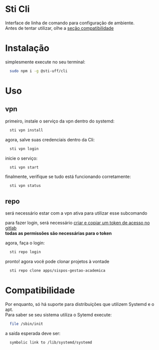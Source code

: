 # Sti Cli
Interface de linha de comando para configuração de ambiente.  
Antes de tentar utilizar, olhe a [seção compatibilidade](#Compatibilidade)


# Instalação
simplesmente execute no seu terminal:
```bash
  sudo npm i -g @sti-uff/cli
```

# Uso
## vpn
primeiro, instale o serviço da vpn dentro do systemd:
```bash
  sti vpn install
```
agora, salve suas credenciais dentro da Cli:
```bash
  sti vpn login
```
inicie o serviço:
```bash
  sti vpn start
```
finalmente, verifique se tudo está funcionando corretamente:
```bash
  sti vpn status
```

## repo
será necessário estar com a vpn ativa para utilizar esse subcomando

para fazer login, será necessário [criar e copiar um token de acesso no gitlab](https://app.sti.uff.br/gitlab/profile/personal_access_tokens)  
**todas as permissões são necessárias para o token**

agora, faça o login:
```bash
  sti repo login
```
pronto! agora você pode clonar projetos à vontade
```bash
  sti repo clone apps/sispos-gestao-academica
```

# Compatibilidade
Por enquanto, só há suporte para distribuições que utilizem Systemd e o apt.  
Para saber se seu sistema utiliza o Sytemd execute:
```bash
  file /sbin/init
```
a saída esperada deve ser:
```
  symbolic link to /lib/systemd/systemd
```
